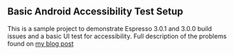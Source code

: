 ## Basic Android Accessibility Test Setup
This is a sample project to demonstrate Espresso 3.0.1 and 3.0.0 build issues and a basic UI test for accessibility. Full description of the problems found on [my blog post](https://davidtruxall.com/set-up-espresso-accessibility/)